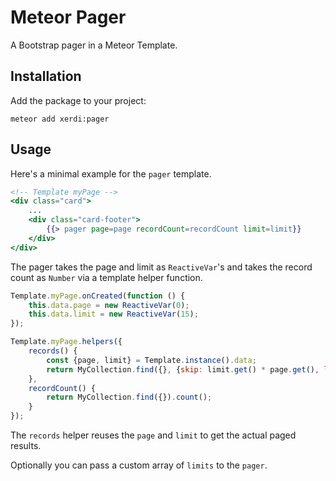 # Meteor Pager

A Bootstrap pager in a Meteor Template.

## Installation

Add the package to your project:

```shell
meteor add xerdi:pager
```

## Usage

Here's a minimal example for the `pager` template.
```handlebars
<!-- Template myPage -->
<div class="card">
    ...
    <div class="card-footer">
        {{> pager page=page recordCount=recordCount limit=limit}}
    </div>
</div>
```
The pager takes the page and limit as `ReactiveVar`'s and takes the record count as `Number` via a template helper function.

```javascript
Template.myPage.onCreated(function () {
    this.data.page = new ReactiveVar(0);
    this.data.limit = new ReactiveVar(15);
});

Template.myPage.helpers({
    records() {
        const {page, limit} = Template.instance().data;
        return MyCollection.find({}, {skip: limit.get() * page.get(), limit: limit.get()});
    },
    recordCount() {
        return MyCollection.find({}).count();
    }
});
```
The `records` helper reuses the `page` and `limit` to get the actual paged results.

Optionally you can pass a custom array of `limits` to the `pager`.
